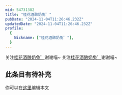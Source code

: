 ```yaml
---
mid: 54731382
title: "桂花酒酿奶兔゜"
pubDate: "2024-11-04T11:26:46.232Z"
updatedDate: "2024-11-04T11:26:46.232Z"
profile:
  {
    Nickname: ["桂花酒酿奶兔゜"],
  }
---
```


关注[桂花酒酿奶兔゜](https://space.bilibili.com/54731382)谢谢喵~ 关注[桂花酒酿奶兔゜](https://space.bilibili.com/54731382)谢谢喵~

## 此条目有待补充
你可以在[这里](https://github.com/Yuhanawa/VTuber.ICU-Content/edit/master/v/桂花酒酿奶兔゜/index.md)编辑本文
